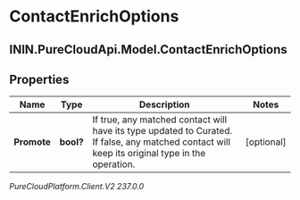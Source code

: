 # ContactEnrichOptions

## ININ.PureCloudApi.Model.ContactEnrichOptions

## Properties

|Name | Type | Description | Notes|
|------------ | ------------- | ------------- | -------------|
| **Promote** | **bool?** | If true, any matched contact will have its type updated to Curated. If false, any matched contact will keep its original type in the operation. | [optional] |



_PureCloudPlatform.Client.V2 237.0.0_

